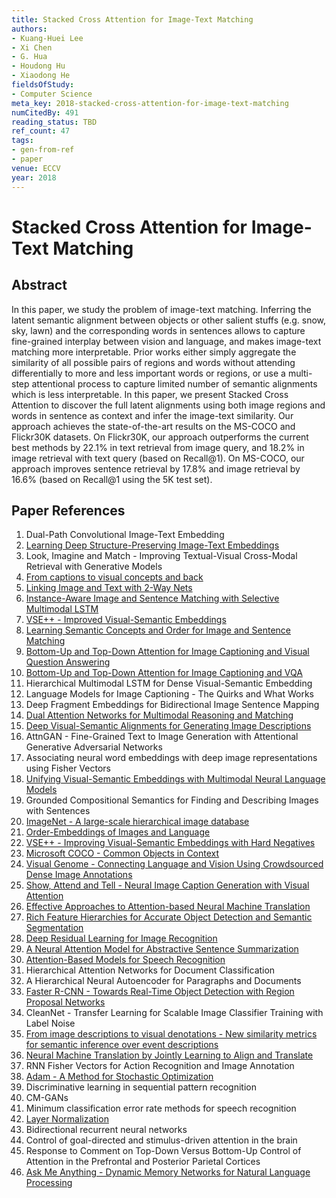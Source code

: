 ```yaml
---
title: Stacked Cross Attention for Image-Text Matching
authors:
- Kuang-Huei Lee
- Xi Chen
- G. Hua
- Houdong Hu
- Xiaodong He
fieldsOfStudy:
- Computer Science
meta_key: 2018-stacked-cross-attention-for-image-text-matching
numCitedBy: 491
reading_status: TBD
ref_count: 47
tags:
- gen-from-ref
- paper
venue: ECCV
year: 2018
---
```


# Stacked Cross Attention for Image-Text Matching

## Abstract

In this paper, we study the problem of image-text matching. Inferring the latent semantic alignment between objects or other salient stuffs (e.g. snow, sky, lawn) and the corresponding words in sentences allows to capture fine-grained interplay between vision and language, and makes image-text matching more interpretable. Prior works either simply aggregate the similarity of all possible pairs of regions and words without attending differentially to more and less important words or regions, or use a multi-step attentional process to capture limited number of semantic alignments which is less interpretable. In this paper, we present Stacked Cross Attention to discover the full latent alignments using both image regions and words in sentence as context and infer the image-text similarity. Our approach achieves the state-of-the-art results on the MS-COCO and Flickr30K datasets. On Flickr30K, our approach outperforms the current best methods by 22.1% in text retrieval from image query, and 18.2% in image retrieval with text query (based on Recall@1). On MS-COCO, our approach improves sentence retrieval by 17.8% and image retrieval by 16.6% (based on Recall@1 using the 5K test set).

## Paper References

1. Dual-Path Convolutional Image-Text Embedding
2. [Learning Deep Structure-Preserving Image-Text Embeddings](2016-learning-deep-structure-preserving-image-text-embeddings)
3. Look, Imagine and Match - Improving Textual-Visual Cross-Modal Retrieval with Generative Models
4. [From captions to visual concepts and back](2015-from-captions-to-visual-concepts-and-back)
5. [Linking Image and Text with 2-Way Nets](2017-linking-image-and-text-with-2-way-nets)
6. [Instance-Aware Image and Sentence Matching with Selective Multimodal LSTM](2017-instance-aware-image-and-sentence-matching-with-selective-multimodal-lstm)
7. [VSE++ - Improved Visual-Semantic Embeddings](2017-vse-improved-visual-semantic-embeddings)
8. [Learning Semantic Concepts and Order for Image and Sentence Matching](2018-learning-semantic-concepts-and-order-for-image-and-sentence-matching)
9. [Bottom-Up and Top-Down Attention for Image Captioning and Visual Question Answering](2018-bottom-up-and-top-down-attention-for-image-captioning-and-visual-question-answering)
10. [Bottom-Up and Top-Down Attention for Image Captioning and VQA](2017-bottom-up-and-top-down-attention-for-image-captioning-and-vqa)
11. Hierarchical Multimodal LSTM for Dense Visual-Semantic Embedding
12. Language Models for Image Captioning - The Quirks and What Works
13. Deep Fragment Embeddings for Bidirectional Image Sentence Mapping
14. [Dual Attention Networks for Multimodal Reasoning and Matching](2017-dual-attention-networks-for-multimodal-reasoning-and-matching)
15. [Deep Visual-Semantic Alignments for Generating Image Descriptions](2017-deep-visual-semantic-alignments-for-generating-image-descriptions)
16. AttnGAN - Fine-Grained Text to Image Generation with Attentional Generative Adversarial Networks
17. Associating neural word embeddings with deep image representations using Fisher Vectors
18. [Unifying Visual-Semantic Embeddings with Multimodal Neural Language Models](2014-unifying-visual-semantic-embeddings-with-multimodal-neural-language-models)
19. Grounded Compositional Semantics for Finding and Describing Images with Sentences
20. [ImageNet - A large-scale hierarchical image database](2009-imagenet-a-large-scale-hierarchical-image-database)
21. [Order-Embeddings of Images and Language](2016-order-embeddings-of-images-and-language)
22. [VSE++ - Improving Visual-Semantic Embeddings with Hard Negatives](2018-vse-improving-visual-semantic-embeddings-with-hard-negatives)
23. [Microsoft COCO - Common Objects in Context](2014-microsoft-coco-common-objects-in-context)
24. [Visual Genome - Connecting Language and Vision Using Crowdsourced Dense Image Annotations](2016-visual-genome-connecting-language-and-vision-using-crowdsourced-dense-image-annotations)
25. [Show, Attend and Tell - Neural Image Caption Generation with Visual Attention](2015-show-attend-and-tell-neural-image-caption-generation-with-visual-attention)
26. [Effective Approaches to Attention-based Neural Machine Translation](2015-effective-approaches-to-attention-based-neural-machine-translation)
27. [Rich Feature Hierarchies for Accurate Object Detection and Semantic Segmentation](2014-rich-feature-hierarchies-for-accurate-object-detection-and-semantic-segmentation)
28. [Deep Residual Learning for Image Recognition](2016-deep-residual-learning-for-image-recognition)
29. [A Neural Attention Model for Abstractive Sentence Summarization](2015-a-neural-attention-model-for-abstractive-sentence-summarization)
30. [Attention-Based Models for Speech Recognition](2015-attention-based-models-for-speech-recognition)
31. Hierarchical Attention Networks for Document Classification
32. A Hierarchical Neural Autoencoder for Paragraphs and Documents
33. [Faster R-CNN - Towards Real-Time Object Detection with Region Proposal Networks](2015-faster-r-cnn-towards-real-time-object-detection-with-region-proposal-networks)
34. CleanNet - Transfer Learning for Scalable Image Classifier Training with Label Noise
35. [From image descriptions to visual denotations - New similarity metrics for semantic inference over event descriptions](2014-from-image-descriptions-to-visual-denotations-new-similarity-metrics-for-semantic-inference-over-event-descriptions)
36. [Neural Machine Translation by Jointly Learning to Align and Translate](2015-neural-machine-translation-by-jointly-learning-to-align-and-translate)
37. RNN Fisher Vectors for Action Recognition and Image Annotation
38. [Adam - A Method for Stochastic Optimization](2015-adam-a-method-for-stochastic-optimization)
39. Discriminative learning in sequential pattern recognition
40. CM-GANs
41. Minimum classification error rate methods for speech recognition
42. [Layer Normalization](2016-layer-normalization)
43. Bidirectional recurrent neural networks
44. Control of goal-directed and stimulus-driven attention in the brain
45. Response to Comment on Top-Down Versus Bottom-Up Control of Attention in the Prefrontal and Posterior Parietal Cortices
46. [Ask Me Anything - Dynamic Memory Networks for Natural Language Processing](2016-ask-me-anything-dynamic-memory-networks-for-natural-language-processing)
